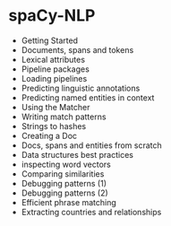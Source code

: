 # spaCy-NLP
* Getting Started
* Documents, spans and tokens
* Lexical attributes
* Pipeline packages
* Loading pipelines
* Predicting linguistic annotations
* Predicting named entities in context
* Using the Matcher
* Writing match patterns
* Strings to hashes
* Creating a Doc
* Docs, spans and entities from scratch
* Data structures best practices
* inspecting word vectors
* Comparing similarities
* Debugging patterns (1)
* Debugging patterns (2)
* Efficient phrase matching
* Extracting countries and relationships
